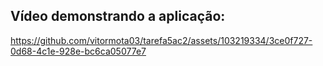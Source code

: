## Vídeo demonstrando a aplicação:


https://github.com/vitormota03/tarefa5ac2/assets/103219334/3ce0f727-0d68-4c1e-928e-bc6ca05077e7


